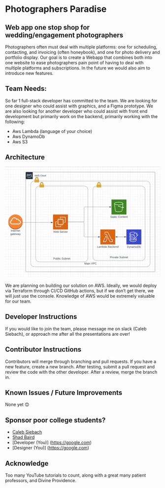 # Photographers Paradise
## Web app one stop shop for wedding/engagement photographers
Photographers often must deal with multiple platforms: one for scheduling, contacting, and invoicing (often honeybook), and one for photo delivery and portfolio display. Our goal is to create a Webapp that combines both into one website to ease photographers pain point of having to deal with multiple platforms and subscriptions. In the future we would also aim to introduce new features. 

## Team Needs:
So far 1 full-stack developer has committed to the team. We are looking for one designer who could assist with graphics, and a Figma prototype. We are also looking for another developer who could assist with front end development but primarily work on the backend, primarily working with the following:
- Aws Lambda (language of your choice)
- Aws DynamoDb
- Aws S3

## Architecture
<img src="visuals/architecture.png"/>

We are planning on building our solution on AWS. Ideally, we would deploy via Terraform through CI/CD GitHub actions, but if we don’t get there, we will just use the console. Knowledge of AWS would be extremely valuable for our team. 

## Developer Instructions
If you would like to join the team, please message me on slack (Caleb Siebach), or approach me after all the presentations are over! 

## Contributor Instructions
Contributors will merge through branching and pull requests. If you have a new feature, create a new branch. After testing, submit a pull request and review the code with the other developer. After a review, merge the branch in. 

## Known Issues / Future Improvements
None yet 😊
     
## Sponsor poor college students? 
- [Caleb Siebach](https://venmo.com/code?user_id=2946059366039552553&created=1665890984)
- [Shad Baird](https://google.com)
- [Developer (You)] (https://google.com)
- [Designer (You)] (https://google.com)

## Acknowledge 
Too many YouTube tutorials to count, along with a great many patient professors, and Divine Providence.
